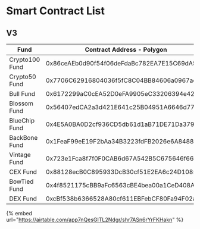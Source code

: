 # Smart Contract List

## V3



<table><thead><tr><th width="190">Fund</th><th>Contract Address - Polygon</th></tr></thead><tbody><tr><td>Crypto100 Fund</td><td>0x86ceAEb0d90f54f06deFdaBc782EA7E15C69dA5d</td></tr><tr><td>Crypto50 Fund</td><td>0x7706C62916804036f5fC8C04BB84606a0967ae6a</td></tr><tr><td>Bull Fund</td><td>0x6172299aC0cEA52D0eFA9905eC33206394e42718</td></tr><tr><td>Blossom Fund</td><td>0x56407edCA2a3d421E641c25B04951A6646d77405</td></tr><tr><td>BlueChip Fund</td><td>0x4E5A0BA0D2cf936CD5db61d1aB71DE71Da3799d0</td></tr><tr><td>BackBone Fund</td><td>0x1FeaF99eE19F2bAa34B3223fdFB2026e6A848851</td></tr><tr><td>Vintage Fund</td><td>0x723e1Fca8f7f0F0CAB6d67A542B5C675646f66DE</td></tr><tr><td>CEX Fund</td><td>0x88128ecB0C895933DcB30cf51E2EA6c24D108502</td></tr><tr><td>BowTied Fund</td><td>0x4f8521175cBB9aFc6563cBE4bea00a1CeD408A77</td></tr><tr><td>DEX Fund</td><td>0xcBf538b6366528A80cf611EBFebCF80Fa94F02a3</td></tr></tbody></table>



{% embed url="https://airtable.com/app7nQesGITL2Ndgr/shr7ASn6rYrFKHakn" %}



